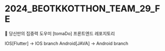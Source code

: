 # 2024_BEOTKKOTTHON_TEAM_29_FE
🍅 당신만의 집중력 도우미 [tomaDo] 프론트엔드 레포지토리

IOS[Flutter] -> IOS branch
Android[JAVA] -> Android branch
